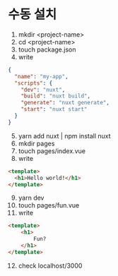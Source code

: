 # 수동 설치

1. mkdir \<project-name>
2. cd \<project-name>
3. touch package.json
4. write
```json
{
  "name": "my-app",
  "scripts": {
    "dev": "nuxt",
    "build": "nuxt build",
    "generate": "nuxt generate",
    "start": "nuxt start"
  }
}
```
5. yarn add nuxt | npm install nuxt
6. mkdir pages
7. touch pages/index.vue
8. write
```html
<template>
  <h1>Hello world!</h1>
</template>
```
9. yarn dev
10. touch pages/fun.vue
11. write
```html
<template>
    <h1>
        Fun?
    </h1>
</template>
```
12. check localhost/3000
